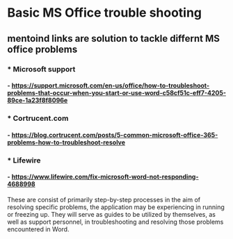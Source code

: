 # Basic MS Office trouble shooting


## mentoind links are solution to tackle differnt MS office problems 

 
### * Microsoft support
#### -  https://support.microsoft.com/en-us/office/how-to-troubleshoot-problems-that-occur-when-you-start-or-use-word-c58cf51c-eff7-4205-89ce-1a23f8f8096e


###  * Cortrucent.com
#### - https://blog.cortrucent.com/posts/5-common-microsoft-office-365-problems-how-to-troubleshoot-resolve
  

### * Lifewire
####  - https://www.lifewire.com/fix-microsoft-word-not-responding-4688998



These are  consist of primarily step-by-step processes in the aim of resolving specific problems,
the application may be experiencing in running or freezing up.
They will serve as guides to be utilized by themselves, as well as support personnel,
in troubleshooting and resolving those problems encountered in Word.

